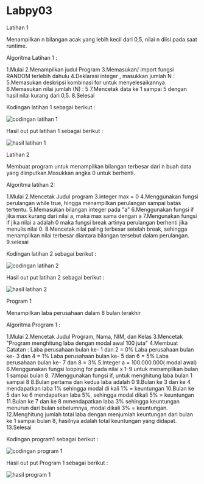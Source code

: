 # Labpy03

Latihan 1

Menampilkan n bilangan acak yang lebih kecil dari 0,5, nilai n diisi pada saat runtime.

Algoritma Latihan 1 :

1.Mulai 
2.Menampilkan judul Program 
3.Memasukan/ import fungsi RANDOM terlebih dahulu 
4.Deklarasi integer , masukkan jumlah N : 
5.Memasukan deskripsi kombinasi for untuk menyelesaikannya. 
6.Memasukan nilai jumlah (N) : 5 
7.Mencetak data ke 1 sampai 5 dengan hasil nilai kurang dari 0,5. 
8.Selesai 

Kodingan latihan 1 sebagai berikut :

![codingan latihan 1](https://user-images.githubusercontent.com/45660151/53237688-db795880-36c9-11e9-83f7-524430375bcb.PNG)

Hasil out put latihan 1 sebagai berikut :

![hasil latihan 1](https://user-images.githubusercontent.com/45660151/53238099-057f4a80-36cb-11e9-8234-10ae5234beaf.PNG)


Latihan 2 

Membuat program untuk menampilkan bilangan terbesar dari n buah data yang diinputkan.Masukkan angka 0 untuk berhenti.

Algoritma latihan 2:

1.Mulai
2.Mencetak Judul program
3.integer max = 0
4.Menggunakan fungsi perulangan while true, hingga menampilkan perulangan sampai batas tertentu.
5.Memasukan bilangan integer pada "a"
6.Menggunakan fungsi if jika max kurang dari nilai a, maka max sama dengan a
7.Mengunakan fungsi if jika nilai a adalah 0 maka fungsi break artinya perulangan berhenti jika menulis nilai 0.
8.Mencetak nilai paling terbesar setelah break, sehingga menampilkan nilai terbesar diantara bilangan tersebut dalam perulangan.
9.selesai

Kodingan latihan 2 sebagai berikut :

![codingan latihan 2](https://user-images.githubusercontent.com/45660151/53237939-9144a700-36ca-11e9-8b80-3ed1cd88b114.PNG)

Hasil out put latihan 2 sebagai berikut :

![hasil latihan 2](https://user-images.githubusercontent.com/45660151/53238180-33fd2580-36cb-11e9-89b5-1e9b10cd23d0.PNG)


Program 1

Menampilkan laba perusahaan dalam 8 bulan terakhir

Algoritma Program 1 :

1.Mulai
2.Mencetak Judul Program, Nama, NIM, dan Kelas
3.Mencetak "Program menghitung laba dengan modal awal 100 juta"
4.Membuat Catatan : Laba perusahaan bulan ke- 1 dan 2 = 0% Laba perusahaan bulan ke- 3 dan 4 = 1% Laba perusahaan bulan ke- 5 dan 6 = 5% Laba perusahaan bulan ke- 7 dan 8 = 3%
5.Integer a = 100.000.000( modal awal)
6.Menggunakan fungsi looping for pada nilai x 1-9 untuk menampilkan bulan 1 sampai bulan 8.
7.Menggunakan fungsi if, untuk menghitung laba bulan 1 sampai 8
8.Bulan pertama dan kedua laba adalah 0
9.Bulan ke 3 dan ke 4 mendapatkan laba 1% sehingga modal di kali 1% = keuntungan
10.Bulan ke 5 dan ke 6 mendapatkan laba 5%, sehingga modal dikali 5% = keuntungan
11.Bulan ke 7 dan ke 8 mmendapatkan laba 3% sehingga keuntungan menurun dari bulan sebelumnya, modal dikali 3% = keuntungan.
12.Menghitung jumlah total laba dengan menjumlah keuntungan dari bulan ke 1 sampai bulan 8, hasilnya adalah total keuntungan yang didapat.
13.Selesai

Kodingan program1 sebagai berikut :

![codingan program 1](https://user-images.githubusercontent.com/45660151/53238011-c4873600-36ca-11e9-9b33-5a3ba061e00c.PNG)

Hasil out put Program 1 sebagai berikut :

![hasil program 1](https://user-images.githubusercontent.com/45660151/53238244-63ac2d80-36cb-11e9-8cb2-b3d54f59d337.PNG)

